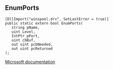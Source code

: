 ## EnumPorts

```
[DllImport("winspool.drv", SetLastError = true)]
public static extern bool EnumPorts(
   string pName,
   uint Level,
   IntPtr pPort,
   uint cbBuf,
   out uint pcbNeeded,
   out uint pcReturned
);
```

[Microsoft documentation](TODO)
